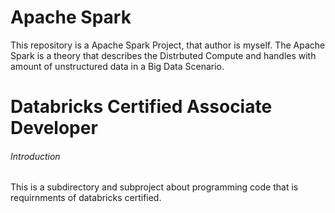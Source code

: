 # Apache Spark

This repository is a Apache Spark Project, that author is myself. The Apache Spark is a theory that describes the Distrbuted Compute and handles with amount of unstructured data in a Big Data Scenario.

# Databricks Certified Associate Developer
###### Introduction
This is a subdirectory and subproject about programming code that is requirnments of databricks certified.


